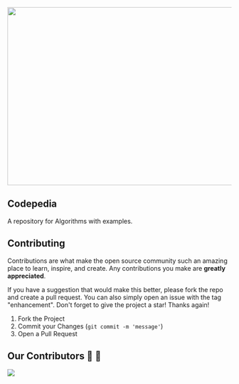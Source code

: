 <p align="center">
    <a href="https://hacktoberfest.com/" target="_blank">
    	<img src="https://hacktoberfest.com/_next/static/media/logo-hacktoberfest--horizontal.ebc5fdc8.svg" width="800px" height="400px">
    </a>
</p>

## Codepedia
A repository for Algorithms with examples.

## Contributing

Contributions are what make the open source community such an amazing place to learn, inspire, and create. Any contributions you make are **greatly appreciated**.

If you have a suggestion that would make this better, please fork the repo and create a pull request. You can also simply open an issue with the tag "enhancement".
Don't forget to give the project a star! Thanks again!

1. Fork the Project
2. Commit your Changes (`git commit -m 'message'`)
3. Open a Pull Request

## Our Contributors :handshake: :handshake:
<a href="https://github.com/cycleandsandeep/Codepedia/graphs/contributors">
  <img src="https://contrib.rocks/image?repo=cycleandsandeep/Codepedia" />
</a>

